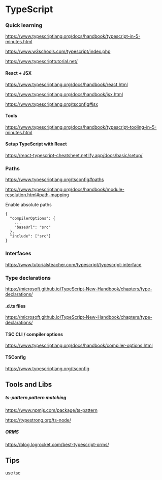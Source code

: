 # TypeScript

### Quick learning

https://www.typescriptlang.org/docs/handbook/typescript-in-5-minutes.html

https://www.w3schools.com/typescript/index.php

https://www.typescripttutorial.net/


#### React + JSX

https://www.typescriptlang.org/docs/handbook/react.html

https://www.typescriptlang.org/docs/handbook/jsx.html

https://www.typescriptlang.org/tsconfig#jsx


#### Tools

https://www.typescriptlang.org/docs/handbook/typescript-tooling-in-5-minutes.html


#### Setup TypeScript with React

https://react-typescript-cheatsheet.netlify.app/docs/basic/setup/


### Paths

https://www.typescriptlang.org/tsconfig#paths

https://www.typescriptlang.org/docs/handbook/module-resolution.html#path-mapping


Enable absolute paths
```
{
  "compilerOptions": {
    ...
    "baseUrl": "src"
  },
  "include": ["src"]
}

```

### Interfaces
https://www.tutorialsteacher.com/typescript/typescript-interface

### Type declarations

https://microsoft.github.io/TypeScript-New-Handbook/chapters/type-declarations/

#### .d.ts files
https://microsoft.github.io/TypeScript-New-Handbook/chapters/type-declarations/


#### TSC CLI / compiler options
https://www.typescriptlang.org/docs/handbook/compiler-options.html


#### TSConfig
https://www.typescriptlang.org/tsconfig

## Tools and Libs

##### ts-pattern pattern matching
https://www.npmjs.com/package/ts-pattern




https://typestrong.org/ts-node/

##### ORMS
https://blog.logrocket.com/best-typescript-orms/

## Tips

use tsc 

